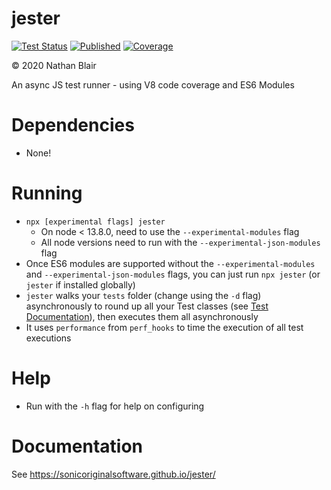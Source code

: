 # jester
[![Test Status](https://github.com/sonicoriginalsoftware/jester/workflows/test/badge.svg)](https://github.com/sonicoriginalsoftware/jester/actions)
[![Published](https://github.com/sonicoriginalsoftware/jester/workflows/publish/badge.svg)](https://github.com/sonicoriginalsoftware/jester/actions)
[![Coverage](https://github.com/sonicoriginalsoftware/jester/workflows/coverage/badge.svg)](https://github.com/sonicoriginalsoftware/jester/actions)

© 2020 Nathan Blair

An async JS test runner - using V8 code coverage and ES6 Modules

# Dependencies
- None!

# Running
- `npx [experimental flags] jester`
  - On node < 13.8.0, need to use the `--experimental-modules` flag
  - All node versions need to run with the `--experimental-json-modules` flag
- Once ES6 modules are supported without the `--experimental-modules` and `--experimental-json-modules` flags, you can just run `npx jester` (or `jester` if installed globally)
- `jester` walks your `tests` folder (change using the `-d` flag) asynchronously to round up all your Test classes (see [Test Documentation](https://sonicoriginalsoftware.github.io/jester/Test.html)), then executes them all asynchronously
- It uses `performance` from `perf_hooks` to time the execution of all test executions

# Help
- Run with the `-h` flag for help on configuring

# Documentation
See https://sonicoriginalsoftware.github.io/jester/

